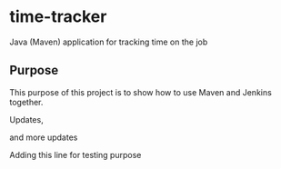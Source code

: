 # time-tracker
Java (Maven) application for tracking time on the job

## Purpose

This purpose of this project is to show how to use Maven and Jenkins together.

Updates, 

and more updates

Adding this line for testing purpose
